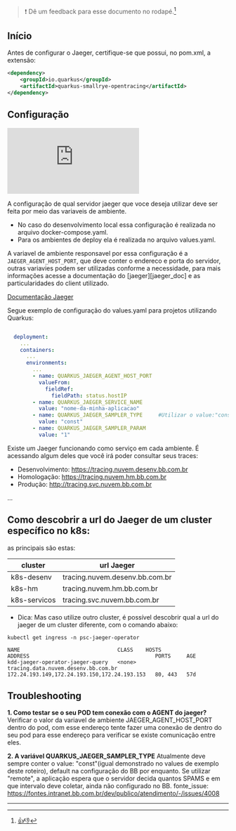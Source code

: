 > :exclamation: Dê um feedback para esse documento no rodapé.[^1]

## Início

Antes de configurar o Jaeger, certifique-se que possui, no pom.xml, a extensão:

```xml
<dependency>
    <groupId>io.quarkus</groupId>
    <artifactId>quarkus-smallrye-opentracing</artifactId>
</dependency>
```

## Configuração
![](https://eni.bb.com.br/eni1/matomo.php?idsite=469&amp;rec=1&amp;url=https://fontes.intranet.bb.com.br/dev/publico/roteiros/-/blob/master/tracing/tracing.md&amp;action_name=tracing/tracing)


A configuração de qual servidor jaeger que voce deseja utilizar deve ser feita por meio das variaveis de ambiente. 

* No caso do desenvolvimento local essa configuração é realizada no arquivo docker-compose.yaml. 
* Para os ambientes de deploy ela é realizada no arquivo values.yaml. 

A variavel de ambiente responsavel por essa configuração é a `JAEGER_AGENT_HOST_PORT`, que deve conter o endereco e porta do servidor, outras variavies podem ser utilizadas conforme a necessidade, para mais informações acesse a documentação do [jaeger][jaeger_doc] e as particularidades do client utilizado.

[Documentação Jaeger](https://www.jaegertracing.io/docs/deployment)

Segue exemplo de configuração do values.yaml para projetos utilizando Quarkus: 

```yaml

  deployment:
    ... 
    containers:
      ... 
      environments: 
        ... 
        - name: QUARKUS_JAEGER_AGENT_HOST_PORT
          valueFrom:
            fieldRef:
              fieldPath: status.hostIP
        - name: QUARKUS_JAEGER_SERVICE_NAME
          value: "nome-da-minha-aplicacao" 
        - name: QUARKUS_JAEGER_SAMPLER_TYPE     #Utilizar o value:"const"
          value: "const"
        - name: QUARKUS_JAEGER_SAMPLER_PARAM
          value: "1"
```


Existe um Jaeger funcionando como serviço em cada ambiente. É acessando algum deles que você irá poder consultar seus traces:

  -  Desenvolvimento: https://tracing.nuvem.desenv.bb.com.br
  -  Homologação: https://tracing.nuvem.hm.bb.com.br
  -  Produção: http://tracing.svc.nuvem.bb.com.br

...

## Como descobrir a url do Jaeger de um cluster específico no k8s:

 as principais são estas:

| cluster | url Jaeger|
| ------ | ------ |
| k8s-desenv | tracing.nuvem.desenv.bb.com.br |
| k8s-hm | tracing.nuvem.hm.bb.com.br  | 
| k8s-servicos |  tracing.svc.nuvem.bb.com.br | 

* Dica: Mas caso utilize outro cluster, é possível descobrir qual a url do jaeger de um cluster diferente, com o comando abaixo:

```
kubectl get ingress -n psc-jaeger-operator

NAME                               CLASS    HOSTS                                                   ADDRESS                                        PORTS     AGE
kdd-jaeger-operator-jaeger-query   <none>   tracing.data.nuvem.desenv.bb.com.br                     172.24.193.149,172.24.193.150,172.24.193.153   80, 443   57d

```

## Troubleshooting

**1. Como testar se o seu POD tem conexão com o AGENT do jaeger?**
Verificar o valor da variavel de ambiente JAEGER_AGENT_HOST_PORT dentro do pod, com esse endereço tente fazer uma conexão de dentro do seu pod para esse endereço para verificar se existe comunicação entre eles.

**2. A variável QUARKUS_JAEGER_SAMPLER_TYPE**
Atualmente deve sempre conter o value: "const"(igual demonstrado no values de exemplo deste roteiro), default na configuração do BB por enquanto. Se utilizar "remote", 
a aplicação espera que o servidor decida quantos  SPAMS e em que intervalo deve coletar, ainda não configurado no BB.
fonte_issue: https://fontes.intranet.bb.com.br/dev/publico/atendimento/-/issues/4008


          



---
[^1]: [👍👎](http://feedback.dev.intranet.bb.com.br/?origem=roteiros&url_origem=fontes.intranet.bb.com.br/dev/publico/roteiros/-/blob/master/tracing/tracing.md&internalidade=tracing/tracing)
